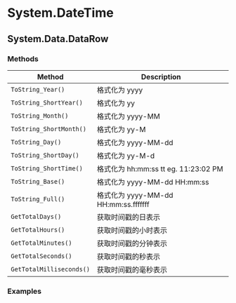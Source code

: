 # System.DateTime

## System.Data.DataRow

### Methods

| Method                   | Description                          |
| ------------------------ | ------------------------------------ |
| `ToString_Year()`        | 格式化为 yyyy                        |
| `ToString_ShortYear()`   | 格式化为 yy                          |
| `ToString_Month()`       | 格式化为 yyyy-MM                     |
| `ToString_ShortMonth()`  | 格式化为 yy-M                        |
| `ToString_Day()`         | 格式化为 yyyy-MM-dd                  |
| `ToString_ShortDay()`    | 格式化为 yy-M-d                      |
| `ToString_ShortTime()`   | 格式化为 hh:mm:ss tt eg. 11:23:02 PM |
| `ToString_Base()`        | 格式化为 yyyy-MM-dd HH:mm:ss         |
| `ToString_Full()`        | 格式化为 yyyy-MM-dd HH:mm:ss.fffffff |
| `GetTotalDays()`         | 获取时间戳的日表示                   |
| `GetTotalHours()`        | 获取时间戳的小时表示                 |
| `GetTotalMinutes()`      | 获取时间戳的分钟表示                 |
| `GetTotalSeconds()`      | 获取时间戳的秒表示                   |
| `GetTotalMilliseconds()` | 获取时间戳的毫秒表示                 |

### Examples

```C#

```
